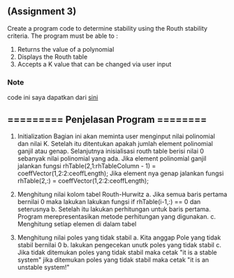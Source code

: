 ## (**Assignment 3**)

Create a program code to determine stability using the Routh stability criteria. The program must be able to :
1. Returns the value of a polynomial
2. Displays the Routh table
3. Accepts a K value that can be changed via user input

### Note

code ini saya dapatkan dari [sini](https://viewer.mathworks.com/?viewer=plain_code&url=https%3A%2F%2Fwww.mathworks.com%2Fmatlabcentral%2Fmlc-downloads%2Fdownloads%2Fsubmissions%2F17483%2Fversions%2F5%2Fcontents%2FrhStabilityCriterion.m&embed=web)

## ========= Penjelasan Program ========

1. Initialization
  Bagian ini akan meminta user menginput nilai polinomial dan nilai K. Setelah itu ditentukan apakah jumlah element polinomial ganjil atau genap. 
  Selanjutnya inisialisasi routh table berisi nilai 0 sebanyak nilai polinomial yang ada. Jika element polinomial ganjil jalankan fungsi 
  rhTable(2,1:rhTableColumn - 1) = coeffVector(1,2:2:ceoffLength);
  Jika element nya genap jalankan fungsi 
  rhTable(2,:) = coeffVector(1,2:2:ceoffLength);

2. Menghitung nilai kolom tabel Routh-Hurwitz
   a. Jika semua baris pertama bernilai 0 maka lakukan lakukan fungsi if rhTable(i-1,:) == 0 dan seterusnya
   b. Setelah itu lakukan perhitungan untuk baris pertama. Program merepresentasikan metode perhitungan yang digunakan.
   c. Menghitung setiap elemen di dalam tabel

3. Menghitung nilai poles yang tidak stabil
    a. Kita anggap Pole yang tidak stabil bernilai 0
    b. lakukan pengecekan unutk poles yang tidak stabil
    c. Jika tidak ditemukan poles yang tidak stabil maka cetak "it is a stable system" 
       jika ditemukan poles yang tidak stabil maka cetak "it is an unstable system!"
